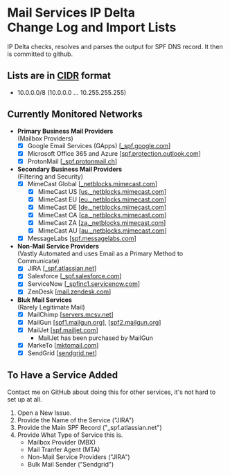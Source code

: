 # Mail Services IP Delta<br>Change Log and Import Lists

IP Delta checks, resolves and parses the output for SPF DNS record. It then is committed to github.

## Lists are in [CIDR](https://en.wikipedia.org/wiki/Classless_Inter-Domain_Routing) format

- 10.0.0.0/8 (10.0.0.0 ... 10.255.255.255)

## Currently Monitored Networks

- **Primary Business Mail Providers**<br>(Mailbox Providers)
  - [x] Google Email Services (GApps) [[\_spf.google.com](_spf.google.com)]
  - [x] Microsoft Office 365 and Azure [[spf.protection.outlook.com](spf.protection.outlook.com)]
  - [x] ProtonMail [[\_spf.protonmail.ch](_spf.protonmail.ch)]
- **Secondary Business Mail Providers**<br>(Filtering and Security)
  - [x] MimeCast Global [[\_netblocks.mimecast.com](_netblocks.mimecast.com)]
    - [x] MimeCast US [[us.\_netblocks.mimecast.com](us._netblocks.mimecast.com)]
    - [x] MimeCast EU [[eu.\_netblocks.mimecast.com](eu._netblocks.mimecast.com)]
    - [x] MimeCast DE [[de.\_netblocks.mimecast.com](de._netblocks.mimecast.com)]
    - [x] MimeCast CA [[ca.\_netblocks.mimecast.com](ca._netblocks.mimecast.com)]
    - [x] MimeCast ZA [[za.\_netblocks.mimecast.com](za._netblocks.mimecast.com)]
    - [x] MimeCast AU [[au.\_netblocks.mimecast.com](au._netblocks.mimecast.com)]
  - [x] MessageLabs [[spf.messagelabs.com](spf.messagelabs.com)]
- **Non-Mail Service Providers**<br>(Vastly Automated and uses Email as a Primary Method to Communicate)
  - [x] JIRA [[\_spf.atlassian.net](_spf.atlassian.net)]
  - [x] Salesforce [[\_spf.salesforce.com](_spf.salesforce.com)]
  - [x] ServiceNow [[\_spfinc1.servicenow.com](_spfinc1.servicenow.com)]
  - [x] ZenDesk [[mail.zendesk.com](mail.zendesk.com)]
- **Bluk Mail Services**<br>(Rarely Legitimate Mail)
  - [x] MailChimp [[servers.mcsv.net](servers.mcsv.net)]
  - [x] MailGun [[spf1.mailgun.org](spf1.mailgun.org)], [[spf2.mailgun.org](spf2.mailgun.org)]
  - [x] MailJet [[spf.mailjet.com](spf.mailjet.com)]
    - MailJet has been purchased by MailGun
  - [x] MarkeTo [[mktomail.com](mktomail.com)]
  - [x] SendGrid [[sendgrid.net](sendgrid.net)]

## To Have a Service Added

Contact me on GitHub about doing this for other services, it's not hard to set up at all.

1. Open a New Issue.
2. Provide the Name of the Service ("JIRA")
3. Provide the Main SPF Record ("\_spf.atlassian.net")
4. Provide What Type of Service this is.
   - Mailbox Provider (MBX)
   - Mail Tranfer Agent (MTA)
   - Non-Mail Service Providers ("JIRA")
   - Bulk Mail Sender ("Sendgrid")
